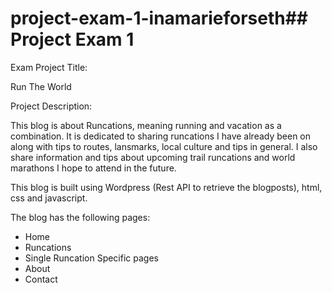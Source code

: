 # project-exam-1-inamarieforseth## Project Exam 1

Exam Project Title:

Run The World

Project Description: 

This blog is about Runcations, meaning running and vacation as a combination. It is dedicated to sharing runcations I have already been on along with tips to routes, lansmarks, local culture and tips in general. I also share information and tips about upcoming trail runcations and world marathons I hope to attend in the future.

This blog is built using Wordpress (Rest API to retrieve the blogposts), html, css and javascript. 

The blog has the following pages:

* Home
* Runcations
* Single Runcation Specific pages
* About 
* Contact